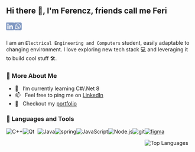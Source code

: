 ## Hi there 👋, I'm Ferencz, friends call me Feri

<a href='https://www.linkedin.com/in/ferencz-carnu/'>
    <img align='left' alt="linkedin" src="./assets/linkedin.svg" height='24px'/>
</a>
<a href='https://wa.me/40725192274?text='>
    <img align='left' alt="whatsapp" src="./assets/whatsapp.svg" height='24px'/>
</a>
</br></br>

I am an `Electrical Engineering and Computers` student, easily adaptable to changing environment. I love exploring new tech stack 💻 and leveraging it to build cool stuff 🛠️.

### 🧐 More About Me

- 🌱 &nbsp; I’m currently learning C#/.Net 8
- 📫 &nbsp; Feel free to ping me on [LinkedIn](https://www.linkedin.com/in/ferencz-carnu/)
- 📝 &nbsp; Checkout my [portfolio](https://vortexferi.github.io/portfolio/)

### 🔨 Languages and Tools

<a href="https://www.cplusplus.com" target="_blank">
    <img align="left" alt="C++" height ="42px" src="https://raw.githubusercontent.com/rahul-jha98/github_readme_icons/main/language_and_tools/square/c++/c++.svg">
</a>
<a href="https://qt.io" target="_blank">
    <img align="left" alt="Qt" height ="42px" src="https://upload.wikimedia.org/wikipedia/commons/0/0b/Qt_logo_2016.svg" width="40px">
</a>
<a href="https://www.java.com" target="_blank">
    <img align="left" alt="Java" height ="42px" src="https://raw.githubusercontent.com/rahul-jha98/github_readme_icons/main/language_and_tools/square/java/java.svg">
</a>
<a href="https://www.spring.io" target="_blank">
    <img align="left" alt="spring" height ="42px" src="https://raw.githubusercontent.com/rahul-jha98/github_readme_icons/main/language_and_tools/square/spring/spring.svg">
</a>
<a href="https://developer.mozilla.org/en-US/docs/Web/JavaScript" target="_blank">
    <img align="left" alt="JavaScript" height ="42px"  src="https://raw.githubusercontent.com/rahul-jha98/github_readme_icons/main/language_and_tools/square/javascript/javascript.svg">
</a>
<a href="https://nodejs.org" target="_blank">
    <img align="left" alt="Node.js" height ="42px" src="https://raw.githubusercontent.com/rahul-jha98/github_readme_icons/main/language_and_tools/square/node/node.svg">
</a>
<a href="https://git-scm.com/" target="_blank">
    <img src="https://raw.githubusercontent.com/rahul-jha98/github_readme_icons/main/language_and_tools/square/git-scm/git-scm.svg" align="left" alt="git" height='42px'/>
</a>
<a href="https://www.figma.com/" target="_blank">
    <img src="https://raw.githubusercontent.com/rahul-jha98/github_readme_icons/main/language_and_tools/square/figma/figma.svg" alt="figma" height='42px'/>
</a>

<br>

![Top Languages](https://github-readme-stats-gamma-tawny-85.vercel.app/api/top-langs/?username=vortexferi&layout=compact&theme=dark&size_weight=1&count_weight=0)
